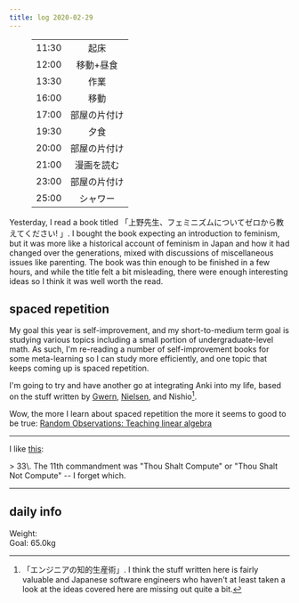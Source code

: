 ```yaml
---
title: log 2020-02-29
---
```


<section>

<figure>

|||
|:-|:-:|
|11:30|起床|
|12:00|移動+昼食|
|13:30|作業|
|16:00|移動|
|17:00|部屋の片付け|
|19:30|夕食|
|20:00|部屋の片付け|
|21:00|漫画を読む|
|23:00|部屋の片付け|
|25:00|シャワー|

</figure>

Yesterday, I read a book titled 「上野先生、フェミニズムについてゼロから教えてください! 」.
I bought the book expecting an introduction to feminism, but it was more like a
historical account of feminism in Japan and how it had changed over the
generations, mixed with discussions of miscellaneous issues like parenting.
The book was thin enough to be finished in a few hours, and while the title
felt a bit misleading, there were enough interesting ideas so I think it was
well worth the read.

</section>

## spaced repetition

My goal this year is self-improvement, and my short-to-medium term goal
is studying various topics including a small portion of undergraduate-level math.
As such, I'm re-reading a number of self-improvement books for some meta-learning
so I can study more efficiently, and one topic that keeps coming up is
spaced repetition.

I'm going to try and have another go at integrating Anki into my life,
based on the stuff written by [Gwern](https://www.gwern.net/Spaced-repetition),
[Nielsen](http://augmentingcognition.com/ltm.html), and Nishio[^nishio].

[^nishio]: 「エンジニアの知的生産術」. I think the stuff written here is
fairly valuable and Japanese software engineers who haven't at least taken
a look at the ideas covered here are missing out quite a bit.

Wow, the more I learn about spaced repetition the more it seems to good to be true: [Random Observations: Teaching linear algebra](https://www.gwern.net/docs/www/bentilly.blogspot.com/bf5845a44010c266a9658ab9f915a6b62ccf97dc.html)

---

I like [this](https://www.gwern.net/docs/cs/1982-perlis.pdf):

<div class="epigraph">
> 33\. The 11th commandment was "Thou Shalt Compute" or "Thou Shalt Not Compute" -- I forget which.
</div>

---

## daily info

Weight:   
Goal: 65.0kg
